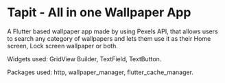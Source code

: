 # Tapit - All in one Wallpaper App

A Flutter based wallpaper app made by using Pexels API, that allows users to search any category of wallpapers and lets them use it as their Home screen, Lock screen wallpaper or both.

Widgets used: GridView Builder, TextField, TextButton.

Packages used: http, wallpaper_manager, flutter_cache_manager.
